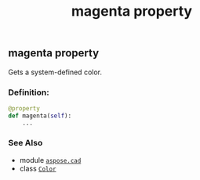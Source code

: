 ﻿---
title: magenta property
second_title: Aspose.CAD for Python via .NET API References
description: 
type: docs
weight: 1000
url: /python-net/aspose.cad/color/magenta/
is_root: false
---

## magenta property


Gets a system-defined color.
### Definition:
```python
@property
def magenta(self):
    ...
```

### See Also
* module [`aspose.cad`](../../)
* class [`Color`](/cad/python-net/aspose.cad/color)
